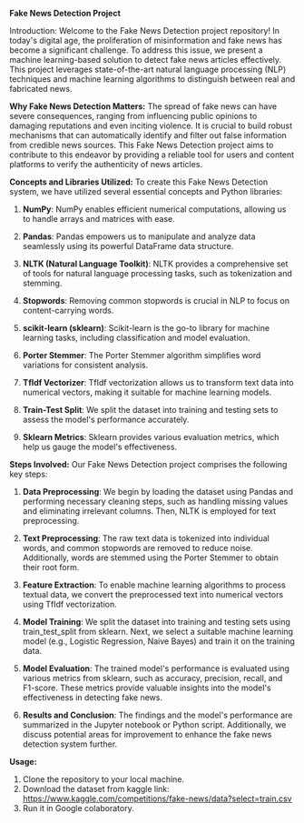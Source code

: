**Fake News Detection Project**

Introduction:
Welcome to the Fake News Detection project repository! In today's digital age, the proliferation of misinformation and fake news has become a significant challenge. To address this issue, we present a machine learning-based solution to detect fake news articles effectively. This project leverages state-of-the-art natural language processing (NLP) techniques and machine learning algorithms to distinguish between real and fabricated news.

**Why Fake News Detection Matters:**
The spread of fake news can have severe consequences, ranging from influencing public opinions to damaging reputations and even inciting violence. It is crucial to build robust mechanisms that can automatically identify and filter out false information from credible news sources. This Fake News Detection project aims to contribute to this endeavor by providing a reliable tool for users and content platforms to verify the authenticity of news articles.

**Concepts and Libraries Utilized:**
To create this Fake News Detection system, we have utilized several essential concepts and Python libraries:

1. **NumPy**: NumPy enables efficient numerical computations, allowing us to handle arrays and matrices with ease.

2. **Pandas**: Pandas empowers us to manipulate and analyze data seamlessly using its powerful DataFrame data structure.

3. **NLTK (Natural Language Toolkit)**: NLTK provides a comprehensive set of tools for natural language processing tasks, such as tokenization and stemming.

4. **Stopwords**: Removing common stopwords is crucial in NLP to focus on content-carrying words.

5. **scikit-learn (sklearn)**: Scikit-learn is the go-to library for machine learning tasks, including classification and model evaluation.

6. **Porter Stemmer**: The Porter Stemmer algorithm simplifies word variations for consistent analysis.

7. **TfIdf Vectorizer**: TfIdf vectorization allows us to transform text data into numerical vectors, making it suitable for machine learning models.

8. **Train-Test Split**: We split the dataset into training and testing sets to assess the model's performance accurately.

9. **Sklearn Metrics**: Sklearn provides various evaluation metrics, which help us gauge the model's effectiveness.

**Steps Involved:**
Our Fake News Detection project comprises the following key steps:

1. **Data Preprocessing**: We begin by loading the dataset using Pandas and performing necessary cleaning steps, such as handling missing values and eliminating irrelevant columns. Then, NLTK is employed for text preprocessing.

2. **Text Preprocessing**: The raw text data is tokenized into individual words, and common stopwords are removed to reduce noise. Additionally, words are stemmed using the Porter Stemmer to obtain their root form.

3. **Feature Extraction**: To enable machine learning algorithms to process textual data, we convert the preprocessed text into numerical vectors using TfIdf vectorization.

4. **Model Training**: We split the dataset into training and testing sets using train_test_split from sklearn. Next, we select a suitable machine learning model (e.g., Logistic Regression, Naive Bayes) and train it on the training data.

5. **Model Evaluation**: The trained model's performance is evaluated using various metrics from sklearn, such as accuracy, precision, recall, and F1-score. These metrics provide valuable insights into the model's effectiveness in detecting fake news.

6. **Results and Conclusion**: The findings and the model's performance are summarized in the Jupyter notebook or Python script. Additionally, we discuss potential areas for improvement to enhance the fake news detection system further.

**Usage:**
1. Clone the repository to your local machine.
2. Download the dataset from kaggle link: https://www.kaggle.com/competitions/fake-news/data?select=train.csv
3. Run it in Google colaboratory.

